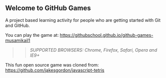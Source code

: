 ## Welcome to GitHub Games

A project based learning activity for people who are getting started with Git and GitHub.

You can play the game at: https://githubschool.github.io/github-games-musamikail1

>> _*SUPPORTED BROWSERS*: Chrome, Firefox, Safari, Opera and IE9+_

This fun open source game was cloned from: https://github.com/jakesgordon/javascript-tetris

